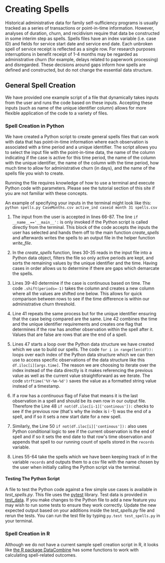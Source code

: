 # Creating Spells
Historical administrative data for family self-sufficiency programs is usually tracked as a series of transactions or point-in-time information.
However, analyses of duration, churn, and recidivism require that data be constructed in some interim step as spells. Spells files have an index variable
(i.e. case ID) and fields for service start date and service end date. Each unbroken spell of service receipt is reflected as a single row. For research
purposes interruptions in benefit receipt of 1-4 months may be regarded as administrative churn (for example, delays related to paperwork processing) and
disregarded. These decisions around gaps inform how spells are defined and constructed, but do not change the essential data structure.

## General Spell Creation
We have provided one example script of a file that dynamically takes inputs from the user and runs the code based on these inputs. Accepting these inputs (such as name of the unique identifier column) allows for more flexible application of the code to a variety of files.

### Spell Creation in Python
We have created a Python script to create general spells files that can work with data that has point-in-time information where each observation is associated with a time period and a unique identifier. The script allows you to select the input file with the point-in-time data, the name of the column indicating if the case is active for this time period, the name of the column with the unique identifier, the name of the column with the time period, how much time to allow for administrative churn (in days), and the name of the spells file you wish to create.

Running the file requires knowledge of how to use a terminal and execute Python code with parameters. Please see the tutorial section of this site if you are not familiar with these concepts.

An example of specifying your inputs in the terminal might look like this: `python spells.py CaseMonths.csv active_ind caseid month 31 spells.csv`

1. The input from the user is accepted in lines 66-87. The line `if __name__=='__main__':` is only invoked if the Python script is called directly from the terminal. This block of the code accepts the inputs the user has selected and hands them off to the main function *create_spells* and afterwards writes the spells to an output file in the helper function *write_file*.

2. In the *create_spells* function, lines 30-35 reads in the input file into a Python data object, filters the file so only active periods are kept, and sorts the remaining values by the unique identifier and the time. Having cases in order allows us to determine if there are gaps which demarcate the spells.

3. Lines 39-40 determine if the case is continuous based on time. The code `.shift(periods=-1)` takes the column and creates a new column where all the values are shifted one below. This allows for quick comparison between rows to see if the time difference is within our administrative churn threshold.

4. Line 41 repeats the same process but for the unique identifier ensuring that the case being compared are the same. Line 42 combines the time and the unique identifier requirements and creates one flag that determines if the row has another observation within the spell after it. Values that are false are rows that are the end of a spell.

5. Lines 47 starts a loop over the Python data structure we have created which we use to build our spells. The code `for i in range(len(df)):` loops over each index of the Python data structure which we can then use to access specific observations of the data structure like this `df.iloc[i][args.time]`. The reason we are choosing to iterate over the index instead of the data directly is it makes referencing the previous value as well as the current value straightforward as we iterate. The code `strftime('%Y-%m-%d')` saves the value as a formatted string value instead of a timestamp.

6. If a row has a *continuous* flag of False that means it is the last observation in a spell and should be its own row in our output file. Therefore the Line 48 `if not(df.iloc[i-1]['continous']):` checks to see if the previous row (that's why the index is i -1) was the end of a spell, and if so it sets a new start date for a new spell.

7. Similarly, the Line 50  `if not(df.iloc[i]['continous']):` also uses Python conditional logic to see if the current observation is the end of spell and if so it sets the end date to that row's time observation and appends that spell to our running count of spells stored in the `records` variable.

8. Lines 55-64 take the spells which we have been keeping track of in the variable `records` and outputs them to a csv file with the name chosen by the user when initially calling the Python script via the terminal.

#### Testing The Python Script
A file to test the Python code against a few simple use cases is available in *test_spells.py*. This file uses the [pytest](https://docs.pytest.org/en/latest/) library. Test data is provided in  [test_data](https://github.com/chapinhall/FSSDC/tree/master/create_spells/test_data). If you make changes to the Python file to add a new feature you may wish to run some tests to ensure they work correctly. Update the new expected output based on your additions inside the *test_spells.py* file and rerun the tests. You can run the test file by typing `py.test test_spells.py` in your terminal.

### Spell Creation in R

Although we do not have a current sample spell creation script in R, it looks like [the R package DataCombine](https://cran.r-project.org/web/packages/DataCombine/DataCombine.pdf) has some
functions to work with calculating spell-related outcomes.
